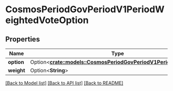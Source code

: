 # CosmosPeriodGovPeriodV1PeriodWeightedVoteOption

## Properties

Name | Type | Description | Notes
------------ | ------------- | ------------- | -------------
**option** | Option<[**crate::models::CosmosPeriodGovPeriodV1PeriodVoteOption**](cosmos.gov.v1.VoteOption.md)> |  | [optional]
**weight** | Option<**String**> |  | [optional]

[[Back to Model list]](../README.md#documentation-for-models) [[Back to API list]](../README.md#documentation-for-api-endpoints) [[Back to README]](../README.md)


